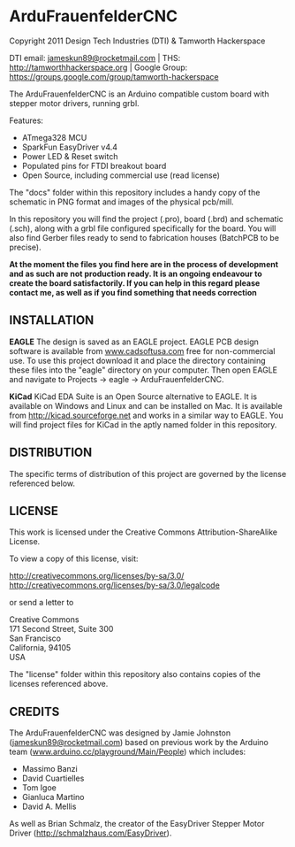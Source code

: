 ArduFrauenfelderCNC
=============================
Copyright 2011 Design Tech Industries (DTI)  & Tamworth Hackerspace

DTI email: <jameskun89@rocketmail.com> |
THS: <http://tamworthhackerspace.org> |
Google Group: <https://groups.google.com/group/tamworth-hackerspace>

The ArduFrauenfelderCNC is an Arduino compatible custom board with 
stepper motor drivers, running grbl.

Features:

 * ATmega328 MCU
 * SparkFun EasyDriver v4.4
 * Power LED & Reset switch
 * Populated pins for FTDI breakout board
 * Open Source, including commercial use (read license)

The "docs" folder within this repository includes a handy copy of the
schematic in PNG format and images of the physical pcb/mill.

In this repository you will find the project (.pro), board (.brd) and schematic (.sch), 
along with a grbl file configured specifically for the board. You will also find Gerber files 
ready to send to fabrication houses (BatchPCB to be precise).

**At the moment the files you find here are in the process of development and as such are not 
production ready. It is an ongoing endeavour to create the board satisfactorily. If you can 
help in this regard please contact me, as well as if you find something that needs correction**


INSTALLATION
------------
**EAGLE**
The design is saved as an EAGLE project. EAGLE PCB design software is
available from www.cadsoftusa.com free for non-commercial use. To use
this project download it and place the directory containing these files
into the "eagle" directory on your computer. Then open EAGLE and
navigate to Projects -> eagle -> ArduFrauenfelderCNC.

**KiCad**
KiCad EDA Suite is an Open Source alternative to EAGLE. It is available on Windows and Linux 
and can be installed on Mac. It is available from http://kicad.sourceforge.net and works in a 
similar way to EAGLE. You will find project files for KiCad in the aptly named folder in this 
repository.


DISTRIBUTION
------------
The specific terms of distribution of this project are governed by the
license referenced below.


LICENSE
-------
This work is licensed under the Creative Commons Attribution-ShareAlike License.  

To view a copy of this license, visit:

  http://creativecommons.org/licenses/by-sa/3.0/  
  http://creativecommons.org/licenses/by-sa/3.0/legalcode

or send a letter to

  Creative Commons  
  171 Second Street, Suite 300  
  San Francisco  
  California, 94105  
  USA

The "license" folder within this repository also contains copies of the
licenses referenced above.


CREDITS
-------
The ArduFrauenfelderCNC was designed by Jamie Johnston (jameskun89@rocketmail.com) 
based on previous work by the Arduino team (www.arduino.cc/playground/Main/People) 
which includes:

 * Massimo Banzi
 * David Cuartielles
 * Tom Igoe
 * Gianluca Martino
 * David A. Mellis

As well as Brian Schmalz, the creator of the EasyDriver Stepper Motor Driver
(http://schmalzhaus.com/EasyDriver).